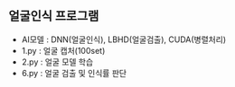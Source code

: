 ## 얼굴인식 프로그램
- AI모델 : DNN(얼굴인식), LBHD(얼굴검출), CUDA(병렬처리)
- 1.py : 얼굴 캡처(100set)
- 2.py : 얼굴 모델 학습
- 6.py : 얼굴 검출 및 인식률 판단
